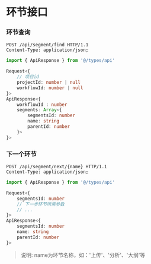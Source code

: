 # 环节接口

### 环节查询
````http request
POST /api/segment/find HTTP/1.1
Content-Type: application/json;
````
````ts
import { ApiResponse } from '@/types/api'

Request<{
    // 项目id
    projectId: number | null
    workflowId: number | null
}>
ApiResponse<{
    workflowId : number
    segments: Array<{
        segmentsId: number
        name: string
        parentId: number
    }>
}>
````

### 下一个环节
````http request
POST /api/segment/next/{name} HTTP/1.1
Content-Type: application/json;
````
````ts
import { ApiResponse } from '@/types/api'

Request<{
    segmentsId: number
    // 下一步环节所需参数
    // ...
}>
ApiResponse<{
    segmentsId: number
    name: string
    parentId: number
}>
````
> 说明: name为环节名称，如：'上传'、'分析'、'大纲'等